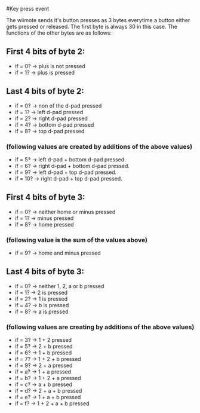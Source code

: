 #Key press event

The wiimote sends it's button presses as 3 bytes everytime a button either gets pressed or
released. The first byte is always 30 in this case. The functions of the other bytes
are as follows:

## First 4 bits of byte 2:
  * if = 0? -> plus is not pressed
  * if = 1? -> plus is pressed
## Last 4 bits of byte 2:
  * if = 0? -> non of the d-pad pressed
  * if = 1? -> left d-pad pressed
  * if = 2? -> right d-pad pressed
  * if = 4? -> bottom d-pad pressed
  * if = 8? -> top d-pad pressed
  ### (following values are created by additions of the above values)
  * if = 5? -> left d-pad + bottom d-pad pressed.
  * if = 6? -> right d-pad + bottom d-pad pressed.
  * if = 9? -> left d-pad + top d-pad pressed.
  * if = 10? -> right d-pad + top d-pad pressed.
## First 4 bits of byte 3:
  * if = 0? -> neither home or minus pressed
  * if = 1? -> minus pressed
  * if = 8? -> home pressed
  ### (following value is the sum of the values above)
  * if = 9? -> home and minus pressed
## Last 4 bits of byte 3:
  * if = 0? -> neither 1, 2, a or b pressed
  * if = 1? -> 2 is pressed
  * if = 2? -> 1 is pressed
  * if = 4? -> b is pressed
  * if = 8? -> a is pressed
  ### (following values are creating by additions of the above values)
  * if = 3? -> 1 + 2 pressed
  * if = 5? -> 2 + b pressed
  * if = 6? -> 1 + b pressed
  * if = 7? -> 1 + 2 + b pressed
  * if = 9? -> 2 + a pressed
  * if = a? -> 1 + a pressed
  * if = b? -> 1 + 2 + a pressed
  * if = c? -> a + b pressed
  * if = d? -> 2 + a + b pressed
  * if = e? -> 1 + a + b pressed
  * if = f? -> 1 + 2 + a + b pressed